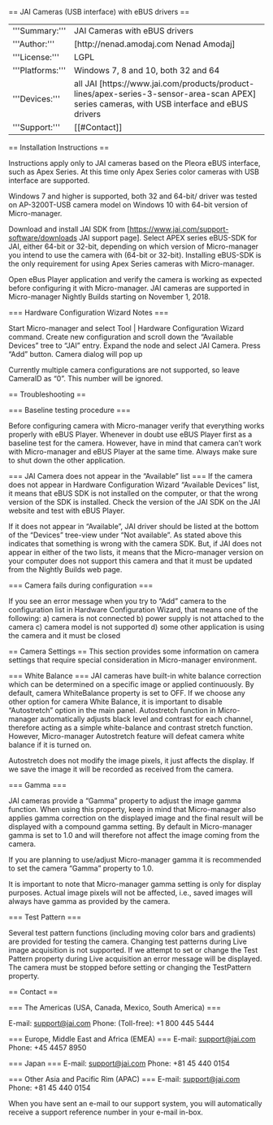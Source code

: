 == JAI Cameras (USB interface) with eBUS drivers ==

<table>
<tr><td>
'''Summary:'''</td><td>JAI Cameras with eBUS drivers</td></tr>
<tr><td>
'''Author:'''</td><td>[http://nenad.amodaj.com Nenad Amodaj]</td></tr>
<tr><td>'''License:'''</td><td>LGPL</td></tr> 
<tr><td>'''Platforms:'''</td><td>Windows 7, 8 and 10, both 32 and 64</td></tr>
<tr><td>'''Devices:'''</td><td>all JAI [https://www.jai.com/products/product-lines/apex-series-3-sensor-area-scan APEX] series cameras, with USB interface and eBUS drivers</td></tr>
<tr><td> '''Support:''' </td><td> [[#Contact]] </td></tr>
</table>

== Installation Instructions ==

Instructions apply only to JAI cameras based on the Pleora eBUS interface, such as Apex Series. At this time only Apex Series color cameras with USB interface are supported.

Windows 7 and higher is supported, both 32 and 64-bit/ driver was tested on AP-3200T-USB camera model on Windows 10 with 64-bit version of Micro-manager.

Download and install JAI SDK from [https://www.jai.com/support-software/downloads JAI support page]. Select APEX series eBUS-SDK for JAI, either 64-bit or 32-bit, depending on which version of Micro-manager you intend to use the camera with (64-bit or 32-bit). Installing eBUS-SDK is the only requirement for using Apex Series cameras with Micro-manager. 

Open eBus Player application and verify the camera is working as expected before configuring it with Micro-manager. JAI cameras are supported in Micro-manager Nightly Builds starting on November 1, 2018.

=== Hardware Configuration Wizard Notes ===

Start Micro-manager and select Tool | Hardware Configuration Wizard command. Create new configuration and scroll down the “Available Devices” tree to “JAI” entry. Expand the node and select JAI Camera. Press “Add” button. Camera dialog will pop up

Currently multiple camera configurations are not supported, so leave CameraID as “0”. This number will be ignored.

== Troubleshooting ==

=== Baseline testing procedure ===

Before configuring camera with Micro-manager verify that everything works properly with eBUS Player. Whenever in doubt use eBUS Player first as a baseline test for the camera. However, have in mind that camera can’t work with Micro-manager and eBUS Player at the same time. Always make sure to shut down the other application.

=== JAI Camera does not appear in the “Available” list ===
If the camera does not appear in Hardware Configuration Wizard “Available Devices” list, it means that eBUS SDK is not installed on the computer, or that the wrong version of the SDK is installed. Check the version of the JAI SDK on the JAI website and test with eBUS Player.

If it does not appear in “Available”, JAI driver should be listed at the bottom of the “Devices” tree-view under “Not available”. As stated above this indicates that something is wrong with the camera SDK. But, if JAI does not appear in either of the two lists, it means that the Micro-manager version on your computer does not support this camera and that it must be updated from the Nightly Builds web page.

=== Camera fails during configuration ===

If you see an error message when you try to “Add” camera to the configuration list in Hardware Configuration Wizard, that means one of the following:
a)	camera is not connected
b)	power supply is not attached to the camera
c)	camera model is not supported
d)	some other application is using the camera and it must be closed

== Camera Settings ==
This section provides some information on camera settings that require special consideration in Micro-manager environment.

=== White Balance ===
JAI cameras have built-in white balance correction which can be determined on a specific image or applied continuously. By default, camera WhiteBalance property is set to OFF. If we choose any other option for camera White Balance, it is important to disable “Autostretch” option in the main panel. Autostretch function in Micro-manager automatically adjusts black level and contrast for each channel, therefore acting as a simple white-balance and contrast stretch function. However, Micro-manager Autostretch feature will defeat camera white balance if it is turned on.

Autostretch does not modify the image pixels, it just affects the display. If we save the image it will be recorded as received from the camera.

=== Gamma ===

JAI cameras provide a “Gamma” property to adjust the image gamma function. When using this property, keep in mind that Micro-manager also applies gamma correction on the displayed image and the final result will be displayed with a compound gamma setting. By default in Micro-manager gamma is set to 1.0 and will therefore not affect the image coming from the camera.

If you are planning to use/adjust Micro-manager gamma it is recommended to set the camera “Gamma” property to 1.0.

It is important to note that Micro-manager gamma setting is only for display purposes. Actual image pixels will not be affected, i.e., saved images will always have gamma as provided by the camera.

=== Test Pattern ===

Several test pattern functions (including moving color bars and gradients) are provided for testing the camera. Changing test patterns during Live image acquisition is not supported. If we attempt to set or change the Test Pattern property during Live acquisition an error message will be displayed. The camera must be stopped before setting or changing the TestPattern property.

== Contact ==

=== The Americas (USA, Canada, Mexico, South America) ===

E-mail: support@jai.com
Phone: (Toll-free): +1 800 445 5444

=== Europe, Middle East and Africa (EMEA) ===
E-mail: support@jai.com
Phone: +45 4457 8950  

=== Japan ===
E-mail: support@jai.com
Phone: +81 45 440 0154

=== Other Asia and Pacific Rim (APAC) ===
E-mail: support@jai.com
Phone: +81 45 440 0154

When you have sent an e-mail to our support system, you will automatically receive a support reference number in your e-mail in-box.
